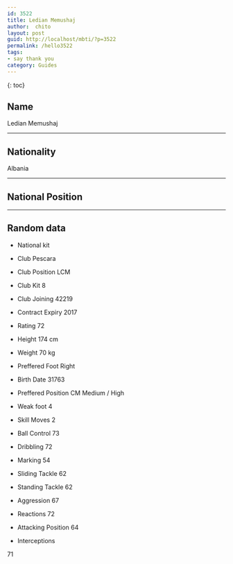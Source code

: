 ```yaml
---
id: 3522
title: Ledian Memushaj
author:  chito 
layout: post
guid: http://localhost/mbti/?p=3522
permalink: /hello3522
tags:
- say thank you
category: Guides
---
```



{: toc}


## Name  
Ledian Memushaj 

* * *

## Nationality  
Albania 

* * *

## National Position 

* * *

## Random data 

  * National kit 
  * Club 
Pescara 

  * Club Position 
LCM 

  * Club Kit 
8 

  * Club Joining 
42219 

  * Contract Expiry 
2017 

  * Rating 
72 

  * Height 
174 cm 

  * Weight 
70 kg 

  * Preffered Foot 
Right 

  * Birth Date 
31763 

  * Preffered Position 
CM Medium / High 

  * Weak foot 
4 

  * Skill Moves 
2 

  * Ball Control 
73 

  * Dribbling 
72 

  * Marking 
54 

  * Sliding Tackle 
62 

  * Standing Tackle 
62 

  * Aggression 
67 

  * Reactions 
72 

  * Attacking Position 
64 

  * Interceptions 

71</ul>